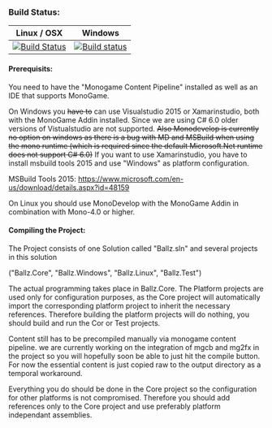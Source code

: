 ### Build Status:
| Linux / OSX | Windows |
| ----- | ------- |
| [![Build Status](https://travis-ci.org/SpagAachen/Ballz.svg?branch=master)](https://travis-ci.org/SpagAachen/Ballz) | [![Build status](https://ci.appveyor.com/api/projects/status/exmgex28ay9v20k8/branch/master?svg=true)](https://ci.appveyor.com/project/LukasBoersma/ballz/branch/master) |

#### Prerequisits:
You need to have the "Monogame Content Pipeline" installed as well as an IDE that supports MonoGame.

On Windows you ~~have to~~ can use Visualstudio 2015 or Xamarinstudio, both with the MonoGame Addin installed. Since we are using C# 6.0 older versions of Vistualstudio are not supported. ~~Also Monodevelop is currently no option on windows as there is a bug with MD and MSBuild when using the mono runtime (which is required since the default Microsoft.Net runtime does not support C# 6.0)~~ If you want to use Xamarinstudio, you have to install msbuild tools 2015 and use "Windows" as platform configuration.

MSBuild Tools 2015:
https://www.microsoft.com/en-us/download/details.aspx?id=48159

On Linux you should use MonoDevelop with the MonoGame Addin in combination with Mono-4.0 or higher.


#### Compiling the Project:
The Project consists of one Solution called "Ballz.sln" and several projects in this solution

("Ballz.Core", "Ballz.Windows", "Ballz.Linux", "Ballz.Test")

The actual programming takes place in Ballz.Core. The Platform projects are used only for configuration purposes, as the Core project will automatically import the corresponding platform project to inherit the necessary references. Therefore building the platform projects will do nothing, you should build and run the Cor or Test projects.

Content still has to be precompiled manually via monogame content pipeline. we are currently working on the integration of mgcb and mg2fx in the project so you will hopefully soon be able to just hit the compile button.
For now the essential content is just copied raw to the output directory as a temporal workaround.

Everything you do should be done in the Core project so the configuration for other platforms is not compromised. Therefore you should add references only to the Core project and use preferably platform independant assemblies.
